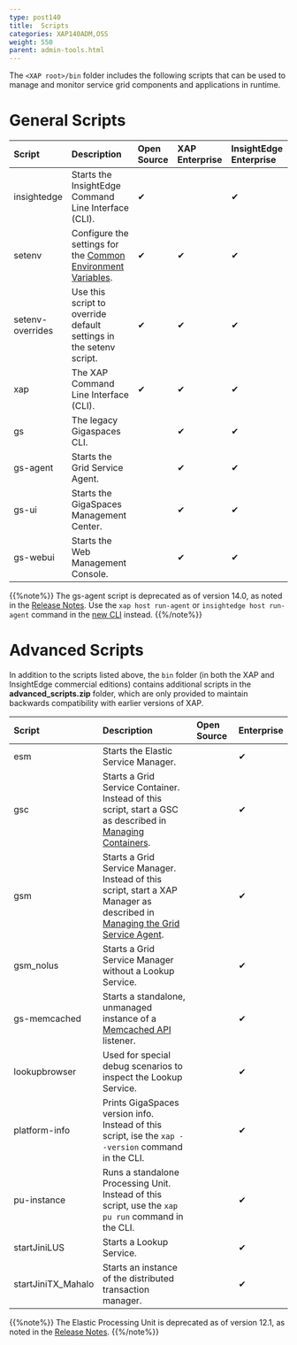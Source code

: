 ```yaml
---
type: post140
title:  Scripts
categories: XAP140ADM,OSS
weight: 550
parent: admin-tools.html
---
```


The `<XAP root>/bin` folder includes the following scripts that can be used to manage and monitor service grid components and applications in runtime. 

# General Scripts

| Script | Description | Open Source | XAP Enterprise | InsightEdge Enterprise
|:---------|:------------|:------------|:------------|:------------|
| insightedge | Starts the InsightEdge Command Line Interface (CLI). | ✔ |  | ✔ |
| setenv | Configure the settings for the [Common Environment Variables](../dev-java/common-environment-variables.html). | ✔ | ✔ | ✔ |
| setenv-overrides | Use this script to override default settings in the setenv script. | ✔ | ✔ | ✔ |
| xap | The XAP Command Line Interface (CLI). |  ✔ | ✔ | ✔ |
| gs | The legacy Gigaspaces CLI. |  | ✔ | ✔ |
| gs-agent | Starts the Grid Service Agent. |  | ✔ | ✔ |
| gs-ui | Starts the GigaSpaces Management Center. |  | ✔ | ✔ |
| gs-webui | Starts the Web Management Console. |  | ✔ | ✔ |

{{%note%}}
The gs-agent script is deprecated as of version 14.0, as noted in the [Release Notes](../rn/whats-new.html). Use the `xap host run-agent` or `insightedge host run-agent` command in the [new CLI](./tools-cli.html) instead.
{{%/note%}}

# Advanced Scripts

In addition to the scripts listed above, the `bin` folder (in both the XAP and InsightEdge commercial editions) contains additional scripts in the **advanced_scripts.zip** folder, which are only provided to maintain backwards compatibility with earlier versions of XAP.

| Script | Description | Open Source | Enterprise |
|:---------|:------------|:------------|:------------|
| esm | Starts the Elastic Service Manager. |  | ✔ |
| gsc | Starts a Grid Service Container.<br>Instead of this script, start a GSC as described in [Managing Containers](./admin-service-grid-container-start.html). |  | ✔ |
| gsm | Starts a Grid Service Manager.<br>Instead of this script, start a XAP Manager as described in [Managing the Grid Service Agent](./admin-service-grid-agent.html). |   | ✔ |
| gsm_nolus | Starts a Grid Service Manager without a Lookup Service. |  | ✔ |
| gs-memcached | Starts a standalone, unmanaged instance of a [Memcached API](../dev-java/memcached-api.html) listener. |  | ✔ |
| lookupbrowser | Used for special debug scenarios to inspect the Lookup Service. |  | ✔ |
| platform-info | Prints GigaSpaces version info.<br>Instead of this script, ise the `xap --version` command in the CLI. |  | ✔ |
| pu-instance | Runs a standalone Processing Unit.<br>Instead of this script, use the `xap pu run` command in the CLI. |  | ✔ |
| startJiniLUS | Starts a Lookup Service. |  | ✔ |
| startJiniTX_Mahalo | Starts an instance of the distributed transaction manager. |  | ✔ |

{{%note%}}
The Elastic Processing Unit is deprecated as of version 12.1, as noted in the [Release Notes](/release_notes/121upgrading.html).
{{%/note%}}


